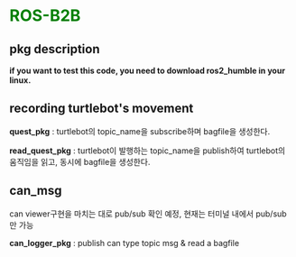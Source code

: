# <span style="color: green">ROS-B2B</span>
## pkg description
<b>if you want to test this code, you need to download ros2_humble in your linux.  </b>

## recording turtlebot's movement
<b>quest_pkg</b> : turtlebot의 topic_name을 subscribe하며 bagfile을 생성한다.  

<b>read_quest_pkg</b> : turtlebot이 발행하는 topic_name을 publish하여 turtlebot의 움직임을 읽고, 동시에 bagfile을 생성한다.  

## can_msg
can viewer구현을 마치는 대로 pub/sub 확인 예정, 현재는 터미널 내에서 pub/sub만 가능

<b>can_logger_pkg</b> : publish can type topic msg & read a bagfile 
